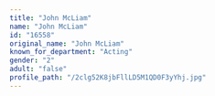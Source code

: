 ```yaml
---
title: "John McLiam"
name: "John McLiam"
id: "16558"
original_name: "John McLiam"
known_for_department: "Acting"
gender: "2"
adult: "false"
profile_path: "/2clg52K8jbFllLD5M1QD0F3yYhj.jpg"
---
```

